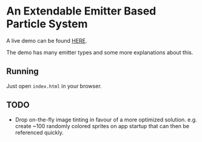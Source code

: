 An Extendable Emitter Based Particle System
==========================

A live demo can be found [HERE](https://topaz1008.github.io/canvas-particle-system/).

The demo has many emitter types and some more explanations about this.

Running
---------

Just open `index.html` in your browser.

TODO
---------

* Drop on-the-fly image tinting in favour of a more optimized solution. 
e.g. create ~100 randomly colored sprites on app startup that can then be referenced quickly. 
